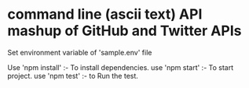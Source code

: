 # command line (ascii text) API mashup of GitHub and Twitter APIs

Set environment variable of 'sample.env' file

Use 'npm install' :- To install dependencies.
use 'npm start'  :- To start project.
use 'npm test'  :- to Run the test.
